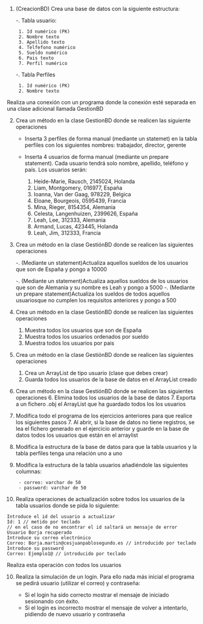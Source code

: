 1. (CreacionBD) Crea una base de datos con la siguiente estructura:
	
	-. Tabla usuario:
		
		1. Id numérico (PK)
		2. Nombre texto 
		3. Apellido texto
		4. Telfefono numérico
		5. Sueldo numérico
		6. Pais texto
		7. Perfil numérico 
	
	-. Tabla Perfiles
		
		1. Id numérico (PK)
		2. Nombre texto

Realiza una conexión con un programa donde la conexión esté separada en una clase adicional llamada GestionBD

2. Crea un método en la clase GestionBD donde se realicen las siguiente operaciones

	- Inserta 3 perfiles de forma manual (mediante un statemet) en la tabla perfiles con los siguientes nombres: trabajador, director, gerente

	- Inserta 4 usuarios de forma manual  (mediante un prepare statement). Cada usuario tendrá solo nombre, apellido, teléfono y país. Los usuarios serán:
	
		1. Heide-Marie, Rausch, 2145024, Holanda
		2. Liam, Montgomery, 016977, España
		3. Ioanna, Van der Gaag, 978229, Belgica
		4. Eloane, Bourgeois, 0595439, Francia
		5. Mina, Rieger, 8154354, Alemania
		6. Celesta, Langenhuizen, 2399626, España
		7. Leah, Lee, 312333, Alemania
		8. Armand, Lucas, 423445, Holanda
		9. Leah, Jim, 312333, Francia


 	
5. Crea un método en la clase GestiónBD donde se realicen las siguientes operaciones

	-. (Mediante un statement)Actualiza aquellos sueldos de los usuarios que son de España y pongo a 10000
	
	-. (Mediante un statement)Actualiza aquellos sueldos de los usuarios que son de Alemania y su nombre es  Leah y pongo a 5000
	-. (Mediante un prepare statement)Actualiza los sueldos de todos aquellos usuariosque no cumplen los requisitos anteriores y pongo a 500
	
9. Crea un método en la clase GestiónBD donde se realicen las siguientes operaciones
	1. Muestra todos los usuarios que son de España
	2. Muestra todos los usuarios ordenados por sueldo
	3. Muestra todos los usuarios por pais
	
4. Crea un método en la clase GestiónBD donde se realicen las siguientes operaciones
	1. Crea un ArrayList de tipo usuario (clase que debes crear)
	2. Guarda todos los usuarios de la base de datos en el ArrayList creado
5. Crea un método en la clase GestiónBD donde se realicen las siguientes operaciones
	6. Elimina todos los usuarios de la base de datos
	7. Exporta a un fichero .obj el ArrayList que ha guardado todos los los usuarios

6. Modifica todo el programa de los ejercicios anteriores para que realice los siguientes pasos
	7. Al abrir, si la base de datos no tiene registros, se lea el fichero generado en el ejercicio anterior y guarde en la base de datos todos los usuarios que están en el arraylist
	
7. Modifica la estructura de la base de datos para que la tabla usuarios y la tabla perfiles tenga una relación uno a uno

8. Modifica la estructura de la tabla usuarios añadiéndole las siguientes columnas:
		
		- correo: varchar de 50
		- password: varchar de 50
		
9. Realiza operaciones de actualización sobre todos los usuarios de la tabla usuarios donde se pida lo siguiente:

````
Introduce el id del usuario a actualizar
Id: 1 // metido por teclado
// en el caso de no encontrar el id saltará un mensaje de error
Usuario Borja recuperado
Introduce su correo electrónico
Correo: Borja.martin@cesjuanpablosegundo.es // introducido por teclado
Introduce su password
Correo: Ejemplo1@ // introducido por teclado
````

Realiza esta operación con todos los usuarios

10. Realiza la simulación de un login. Para ello nada más inicial el programa se pedirá usuario (utilizar el correo) y contraseña:

	-  Si el login ha sido correcto mostrar el mensaje de iniciado sesionando con éxito. 
	-  Si el login es incorrecto mostrar el mensaje de volver a intentarlo, pidiendo de nuevo usuario y contraseña
	
	

